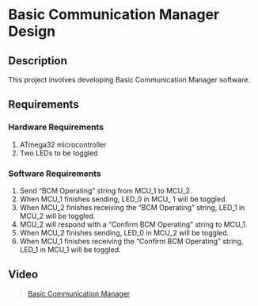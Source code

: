 # Basic Communication Manager Design

## Description

This project involves developing Basic Communication Manager software.

## Requirements

### Hardware Requirements
1. ATmega32 microcontroller
2. Two LEDs to be toggled

### Software Requirements
1. Send “BCM Operating” string from MCU_1 to MCU_2.
2. When MCU_1 finishes sending, LED_0 in MCU_ 1 will be toggled.
3. When MCU_2 finishes receiving the “BCM Operating” string, LED_1 in MCU_2 will be toggled.
4. MCU_2 will respond with a “Confirm BCM Operating” string to MCU_1.
5. When MCU_2 finishes sending, LED_0 in MCU_2 will be toggled.
6. When MCU_1 finishes receiving the “Confirm BCM Operating” string, LED_1 in MCU_1 will be toggled.

## Video
> [Basic Communication Manager](https://drive.google.com/file/d/1NR1UsJ8t6ufDnGrmhph00tEdxW7Xndsq/view?usp=sharing)
